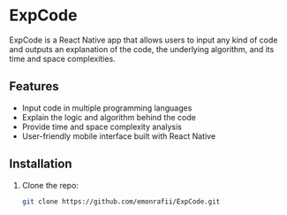 # ExpCode

ExpCode is a React Native app that allows users to input any kind of code and outputs an explanation of the code, the underlying algorithm, and its time and space complexities.

## Features

- Input code in multiple programming languages
- Explain the logic and algorithm behind the code
- Provide time and space complexity analysis
- User-friendly mobile interface built with React Native

## Installation

1. Clone the repo:
   ```bash
   git clone https://github.com/emonrafii/ExpCode.git

